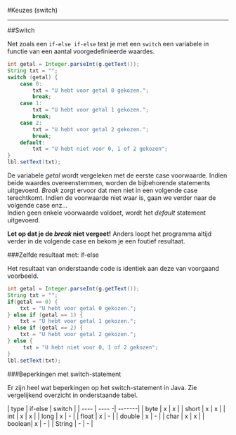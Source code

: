 #Keuzes (switch)

---

##Switch

Net zoals een `if-else if-else` test je met een `switch` een variabele in functie van een aantal voorgedefinieerde waardes.

```java
int getal = Integer.parseInt(g.getText());
String txt = "";
switch (getal) {
    case 0:
        txt = "U hebt voor getal 0 gekozen.";       
        break;
    case 1:
        txt = "U hebt voor getal 1 gekozen.";       
        break;
    case 2:
        txt = "U hebt voor getal 2 gekozen.";       
        break;
    default:
        txt = "U hebt niet voor 0, 1 of 2 gekozen";
}
lbl.setText(txt);
```

De variabele *getal* wordt vergeleken met de eerste case voorwaarde. Indien beide waardes
overeenstemmen, worden de bijbehorende statements uitgevoerd. *Break* zorgt ervoor dat men niet in een volgende case terechtkomt. Indien de voorwaarde niet waar is, gaan we verder naar de volgende case enz…  
Indien geen enkele voorwaarde voldoet, wordt het *default* statement uitgevoerd.

**Let op dat je de *break* niet vergeet!** Anders loopt het programma altijd verder in de volgende case en bekom je een foutief resultaat.

###Zelfde resultaat met: if-else

 Het resultaat van onderstaande code is identiek aan deze van voorgaand voorbeeld.

```java
int getal = Integer.parseInt(g.getText());
String txt = "";
if(getal == 0) {
    txt = "U hebt voor getal 0 gekozen.";
} else if (getal == 1) {
    txt = "U hebt voor getal 1 gekozen.";
} else if (getal == 2) {
    txt = "U hebt voor getal 2 gekozen.";
} else {
     txt = "U hebt niet voor 0, 1 of 2 gekozen";
}
lbl.setText(txt);
```

###Beperkingen met switch-statement

Er zijn heel wat beperkingen op het switch-statement in Java. Zie vergelijkend overzicht in onderstaande tabel.

| type   |  if-else  | switch |
| ----   | ----     -| -------|
| byte   |  x | x |
| short  |  x | x |
| int    |  x | x |
| long   |  x | - |
| float  |  x | - |
| double |  x | - |
| char   |  x | x |
| boolean|  x | - |
| String |  - | - |
